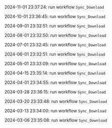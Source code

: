 2024-11-01 23:37:24: run workflow `Sync_Download` 

2024-10-01 23:36:45: run workflow `Sync_Download` 

2024-09-01 23:32:51: run workflow `Sync_Download` 

2024-08-01 23:32:50: run workflow `Sync_Download` 

2024-07-01 23:32:45: run workflow `Sync_Download` 

2024-06-01 23:32:51: run workflow `Sync_Download` 

2024-05-01 23:33:09: run workflow `Sync_Download` 

2024-04-15 23:35:14: run workflow `Sync_Download` 

2024-04-01 23:34:55: run workflow `Sync_Download` 

2024-03-28 23:36:15: run workflow `Sync_Download` 

2024-03-20 23:33:48: run workflow `Sync_Download` 

2024-03-13 23:34:00: run workflow `Sync_Download` 

2024-03-06 23:35:08: run workflow `Sync_Download` 


